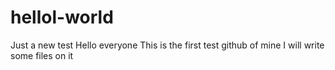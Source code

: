# hellol-world
Just a new test
Hello everyone
This is the first test github of mine
I will write some files on it
